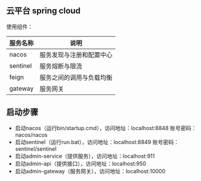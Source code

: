﻿云平台 spring cloud
------

使用组件：

| 服务名称 | 说明 |
|--------|--------|
| nacos| 服务发现与注册和配置中心 |
| sentinel | 服务熔断与限流 |
| feign | 服务之间的调用与负载均衡 |
| gateway | 服务网关 |

## 启动步骤
* 启动nacos（运行bin/startup.cmd），访问地址：localhost:8848 账号密码：nacos/nacos
* 启动sentinel（运行run.bat），访问地址：localhost:8849 账号密码：sentinel/sentinel
* 启动admin-service（提供服务），访问地址：localhost:911
* 启动admin-api（提供接口），访问地址：localhost:950
* 启动admin-gateway（服务网关），访问地址：localhost:10000



